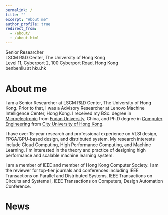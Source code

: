 ```yaml
---
permalink: /
title: ""
excerpt: "About me"
author_profile: true
redirect_from: 
  - /about/
  - /about.html
---
```


Senior Researcher  
LSCM R&D Center, The University of Hong Kong  
Level 11, Cyberport 2, 100 Cyberport Road, Hong Kong  
benbenliu at hku.hk

About me
======
I am a Senior Researcher at LSCM R&D Center, The University of Hong Kong. Prior to that, I was a Advisory Researcher at Lenovo Machine Intelligence Center, Hong Kong. I received my BSc. degree in [Microelectronic](https://sme.fudan.edu.cn/) from [Fudan University](https://www.fudan.edu.cn/), China, and Ph.D degree in [Computer Engineering](https://www.ee.cityu.edu.hk/) from [City University of Hong Kong](https://www.cityu.edu.hk/).

I have over 15-year research and professional experience on VLSI design, FPGA/GPU-based design, and distributed system. My research interests include Cloud Computing, High Performance Computing, and Machine Learning. I'm interested in the theory and practice of designing high performance and scalable machine learning system.

I am a member of IEEE and member of Hong Kong Computer Society. I am the reviewer for top-tier journals and conferences including IEEE Transactions on Parallel and Distributed Systems, IEEE Transactions on Circuits and Systems I, IEEE Transactions on Computers, Design Automation Conference.

News
======